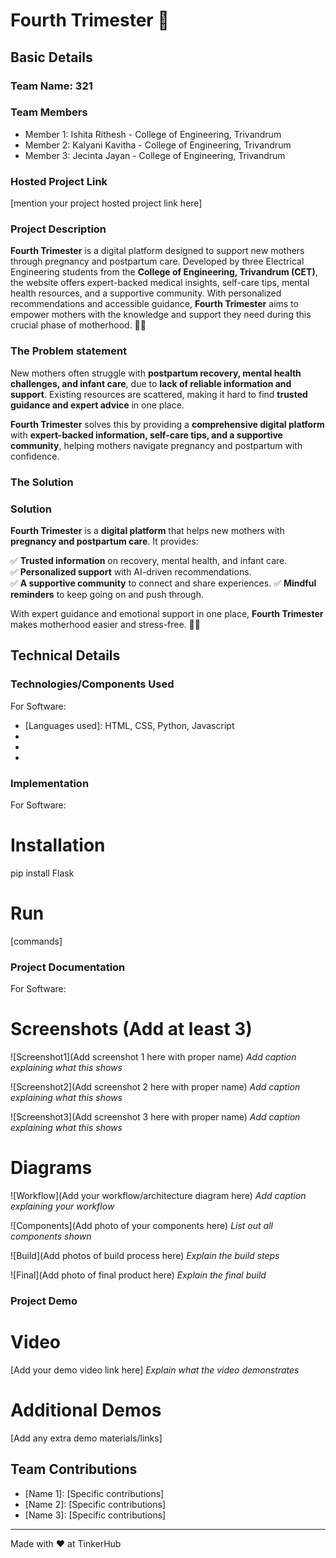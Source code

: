 # Fourth Trimester 🎯


## Basic Details
### Team Name: 321


### Team Members
- Member 1: Ishita Rithesh - College of Engineering, Trivandrum
- Member 2: Kalyani Kavitha - College of Engineering, Trivandrum
- Member 3: Jecinta Jayan - College of Engineering, Trivandrum

### Hosted Project Link
[mention your project hosted project link here]

### Project Description
**Fourth Trimester** is a digital platform designed to support new mothers through pregnancy and postpartum care. Developed by three Electrical Engineering students from the **College of Engineering, Trivandrum (CET)**, the website offers expert-backed medical insights, self-care tips, mental health resources, and a supportive community. With personalized recommendations and accessible guidance, **Fourth Trimester** aims to empower mothers with the knowledge and support they need during this crucial phase of motherhood. 🚀💜

### The Problem statement 
New mothers often struggle with **postpartum recovery, mental health challenges, and infant care**, due to **lack of reliable information and support**. Existing resources are scattered, making it hard to find **trusted guidance and expert advice** in one place.  

**Fourth Trimester** solves this by providing a **comprehensive digital platform** with **expert-backed information, self-care tips, and a supportive community**, helping mothers navigate pregnancy and postpartum with confidence.

### The Solution
### **Solution**  

**Fourth Trimester** is a **digital platform** that helps new mothers with **pregnancy and postpartum care**. It provides:  

✅ **Trusted information** on recovery, mental health, and infant care.  
✅ **Personalized support** with AI-driven recommendations.  
✅ **A supportive community** to connect and share experiences. 
✅  **Mindful reminders** to keep going on and push through. 

With expert guidance and emotional support in one place, **Fourth Trimester** makes motherhood easier and stress-free. 💜🚀

## Technical Details
### Technologies/Components Used
For Software:
- [Languages used]: HTML, CSS, Python, Javascript
- [Frameworks used]: Flask
- [Libraries used]: Flask
- [Tools used]: Figma


### Implementation
For Software:
# Installation
pip install Flask


# Run
[commands]

### Project Documentation
For Software:

# Screenshots (Add at least 3)
![Screenshot1](Add screenshot 1 here with proper name)
*Add caption explaining what this shows*

![Screenshot2](Add screenshot 2 here with proper name)
*Add caption explaining what this shows*

![Screenshot3](Add screenshot 3 here with proper name)
*Add caption explaining what this shows*

# Diagrams
![Workflow](Add your workflow/architecture diagram here)
*Add caption explaining your workflow*

![Components](Add photo of your components here)
*List out all components shown*

![Build](Add photos of build process here)
*Explain the build steps*

![Final](Add photo of final product here)
*Explain the final build*

### Project Demo
# Video
[Add your demo video link here]
*Explain what the video demonstrates*

# Additional Demos
[Add any extra demo materials/links]

## Team Contributions
- [Name 1]: [Specific contributions]
- [Name 2]: [Specific contributions]
- [Name 3]: [Specific contributions]

---
Made with ❤️ at TinkerHub
